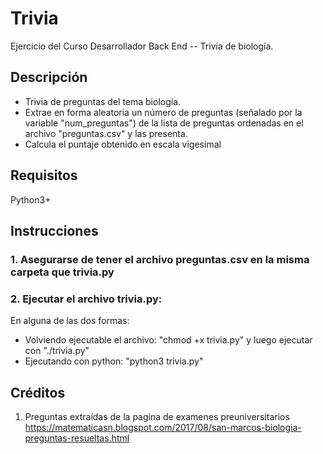 # Trivia
Ejercicio del Curso Desarrollador Back End -- Trivia de biología.

## Descripción
- Trivia de preguntas del tema biología.
- Extrae en forma aleatoria un número de preguntas (señalado por la variable "num_preguntas") de la lista de preguntas ordenadas en el archivo "preguntas.csv" y las presenta.
- Calcula el puntaje obtenido en escala vigesimal

## Requisitos
Python3+

## Instrucciones
### 1. Asegurarse de tener el archivo preguntas.csv en la misma carpeta que trivia.py
### 2. Ejecutar el archivo trivia.py:
En alguna de las dos formas:
  - Volviendo ejecutable el archivo: "chmod +x trivia.py" y luego ejecutar con "./trivia.py"
  - Ejecutando con python: "python3 trivia.py"

## Créditos
1. Preguntas extraídas de la pagina de examenes preuniversitarios https://matematicasn.blogspot.com/2017/08/san-marcos-biologia-preguntas-resueltas.html
